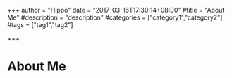 +++
author = "Hippo"
date = "2017-03-16T17:30:14+08:00"
#title = "About Me"
#description = "description"
#categories = ["category1","category2"]
#tags = ["tag1","tag2"]

+++

# About Me
